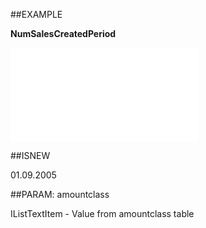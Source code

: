 
##EXAMPLE

**NumSalesCreatedPeriod**



![](..\..\Examples\vbs\SOCounter.NumSalesCreatedPeriod.vb.txt)


##ISNEW

01.09.2005


##PARAM: amountclass

IListTextItem - Value from amountclass table

